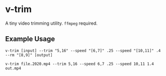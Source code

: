 # v-trim

A tiny video trimming utility. `ffmpeg` required.

## Example Usage

`v-trim [input] --trim "5,16" --speed "[6,7]" .25 --speed "[10,11]" .4 --rm "[8,9]" [output]`

 `v-trim file.2020.mp4 --trim 5,16 --speed 6,7 .25 --speed 10,11 1.4 out.mp4`